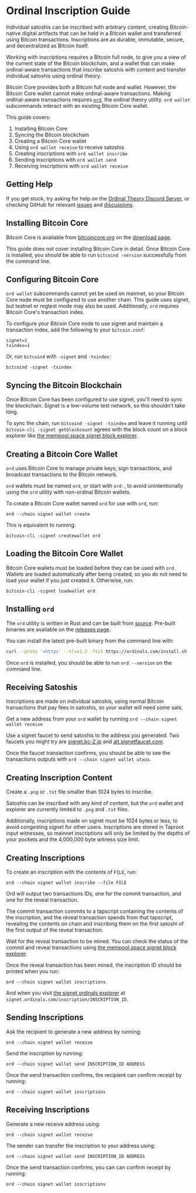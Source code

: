 Ordinal Inscription Guide
=========================

Individual satoshis can be inscribed with arbitrary content, creating
Bitcoin-native digital artifacts that can be held in a Bitcoin wallet and
transferred using Bitcoin transactions. Inscriptions are as durable, immutable,
secure, and decentralized as Bitcoin itself.

Working with inscriptions requires a Bitcoin full node, to give you a view of
the current state of the Bitcoin blockchain, and a wallet that can make
ordinal-aware transactions that inscribe satoshis with content and transfer
individual satoshis using ordinal theory.

Bitcoin Core provides both a Bitcoin full node and wallet. However, the Bitcoin
Core wallet cannot make ordinal-aware transactions. Making ordinal-aware
transactions requires [`ord`](https://github.com/casey/ord), the ordinal theory
utility. `ord wallet` subcommands interact with an existing Bitcoin Core
wallet.

This guide covers:

1. Installing Bitcoin Core
2. Syncing the Bitcoin blockchain
3. Creating a Bitcoin Core wallet
4. Using `ord wallet receive` to receive satoshis
5. Creating inscriptions with `ord wallet inscribe`
6. Sending inscriptions with `ord wallet send`
7. Receiving inscriptions with `ord wallet receive`

Getting Help
------------

If you get stuck, try asking for help on the [Ordinal Theory Discord
Server](https://discord.com/invite/87cjuz4FYg), or checking GitHub for relevant
[issues](https://github.com/casey/ord/issues) and
[discussions](https://github.com/casey/ord/discussions).

Installing Bitcoin Core
-----------------------

Bitcoin Core is available from [bitcoincore.org](https://bitcoincore.org/) on
the [download page](https://bitcoincore.org/en/download/).

This guide does not cover installing Bitcoin Core in detail. Once Bitcoin Core
is installed, you should be able to run `bitcoind -version` successfully from
the command line.

Configuring Bitcoin Core
------------------------

`ord wallet` subcommands cannot yet be used on mainnet, so your Bitcoin Core
node must be configured to use another chain. This guide uses signet, but
testnet or regtest mode may also be used. Additionally, `ord` requires Bitcoin
Core's transaction index.

To configure your Bitcoin Core node to use signet and maintain a transaction
index, add the following to your `bitcoin.conf`:

```
signet=1
txindex=1
```

Or, run `bitcoind` with `-signet` and `-txindex`:

```
bitcoind -signet -txindex
```

Syncing the Bitcoin Blockchain
------------------------------

Once Bitcoin Core has been configured to use signet, you'll need to sync the
blockchain. Signet is a low-volume test network, so this shouldn't take long.

To sync the chain, run `bitcoind -signet -txindex` and leave it running until
`bitcoin-cli -signet getblockcount` agrees with the block count on a block
explorer like [the mempool.space signet block
explorer](https://mempool.space/signet).

Creating a Bitcoin Core Wallet
------------------------------

`ord` uses Bitcoin Core to manage private keys, sign transactions, and
broadcast transactions to the Bitcoin network.

`ord` wallets must be named `ord`, or start with `ord-`, to avoid
unintentionally using the `ord` utility with non-ordinal Bitcoin wallets.

To create a Bitcoin Core wallet named `ord` for use with `ord`, run:

```
ord --chain signet wallet create
```

This is equivalent to running:

```
bitcoin-cli -signet createwallet ord
```

Loading the Bitcoin Core Wallet
-------------------------------

Bitcoin Core wallets must be loaded before they can be used with `ord`. Wallets
are loaded automatically after being created, so you do not need to load your
wallet if you just created it. Otherwise, run:

```
bitcoin-cli -signet loadwallet ord
```

Installing `ord`
----------------

The `ord` utility is written in Rust and can be built from
[source](https://github.com/casey/ord). Pre-built binaries are available on the
[releases page](https://github.com/casey/ord/releases).

You can install the latest pre-built binary from the command line with:

```sh
curl --proto '=https' --tlsv1.2 -fsLS https://ordinals.com/install.sh | bash -s
```

Once `ord` is installed, you should be able to run `ord --version` on the
command line.

Receiving Satoshis
------------------

Inscriptions are made on individual satoshis, using normal Bitcoin transactions
that pay fees in satoshis, so your wallet will need some sats.

Get a new address from your `ord` wallet by running `ord --chain signet wallet
receive`

Use a signet faucet to send satoshis to the address you generated. Two faucets
you might try are [signet.bc-2.jp](https://signet.bc-2.jp/) and
[alt.signetfaucet.com](https://alt.signetfaucet.com/).

Once the faucet transaction confirms, you should be able to see the
transactions outputs with `ord --chain signet wallet utxos`.

Creating Inscription Content
----------------------------

Create a `.png` or `.txt` file smaller than 1024 bytes to inscribe.

Satoshis can be inscribed with any kind of content, but the `ord` wallet and
explorer are currently limited to `.png` and `.txt` files.

Additionally, inscriptions made on signet must be 1024 bytes or less, to avoid
congesting signet for other users. Inscriptions are stored in Taproot input
witnesses, so mainnet inscriptions will only be limited by the depths of your
pockets and the 4,000,000 byte witness size limit.

Creating Inscriptions
---------------------

To create an inscription with the contents of `FILE`, run:

```
ord --chain signet wallet inscribe --file FILE
```

Ord will output two transactions IDs, one for the commit transaction, and one
for the reveal transaction.

The commit transaction commits to a tapscript containing the contents of the
inscription, and the reveal transaction spends from that tapscript, revealing
the contents on chain and inscribing them on the first satoshi of the first
output of the reveal transaction.

Wait for the reveal transaction to be mined. You can check the status of the
commit and reveal transactions using  [the mempool.space signet block
explorer](https://mempool.space/signet).

Once the reveal transaction has been mined, the inscription ID should be
printed when you run:

```
ord --chain signet wallet inscriptions
```

And when you visit [the signet ordinals explorer](https://signet.ordinals.com/)
at `signet.ordinals.com/inscription/INSCRIPTION_ID`.


Sending Inscriptions
--------------------

Ask the recipient to generate a new address by running:

```
ord --chain signet wallet receive
```

Send the inscription by running:

```
ord --chain signet wallet send INSCRIPTION_ID ADDRESS
```

Once the send transaction confirms, the recipient can confirm receipt by
running:

```
ord --chain signet wallet inscriptions
```

Receiving Inscriptions
----------------------

Generate a new receive address using:

```
ord --chain signet wallet receive
```

The sender can transfer the inscription to your address using:

```
ord --chain signet wallet send INSCRIPTION_ID ADDRESS
```

Once the send transaction confirms, you can can confirm receipt by running:

```
ord --chain signet wallet inscriptions
```
